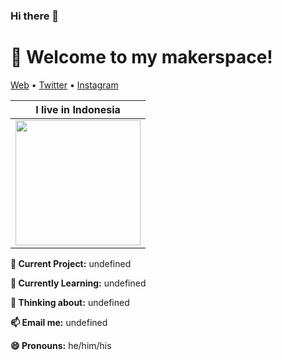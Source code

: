 ### Hi there 👋
<h1 align="left">👋 Welcome to my makerspace!</h3>

<p align="left">
  <a href="#">Web</a> •
  <a href="#">Twitter</a> •
  <a href="#">Instagram</a>
</p>

| I live in **Indonesia**  |
|---|
| <img src ="https://source.unsplash.com/400x400/?flag,landscape,indonesia" width = "200px">  | 

**🔭 Current Project:** undefined

**🌱 Currently Learning:** undefined

**🤔 Thinking about:** undefined

**📫 Email me:** undefined

**😄 Pronouns:** he/him/his

<!-- Here are some random photos with no context from my life:

<img src ="#" height = "200px">  <img src ="#" height = "200px"> <img src ="#" height = "200px">
-->
<!--
**ImBIOS/ImBIOS** is a ✨ _special_ ✨ repository because its `README.md` (this file) appears on your GitHub profile.

Here are some ideas to get you started:

- 🔭 I’m currently working on ...
- 🌱 I’m currently learning ...
- 👯 I’m looking to collaborate on ...
- 🤔 I’m looking for help with ...
- 💬 Ask me about ...
- 📫 How to reach me: ...
- 😄 Pronouns: ...
- ⚡ Fun fact: ...
-->
